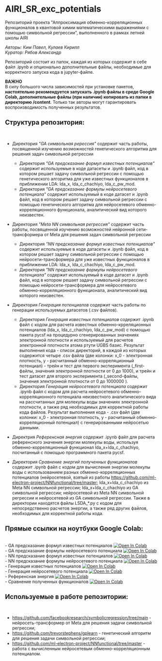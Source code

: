 # AIRI_SR_exc_potentials
Репозиторий проекта "Аппроксимация обменно-корреляционных функционалов в квантовой химии математическими выражениями с помощью символьной регрессии", выполненного в рамках летней школы AIRI

_Авторы: Ким Павел, Кулаев Кирилл_</br>
_Куратор: Рябов Александр_


Репозиторий состоит из папок, каждая из которых содержит в себе файл .ipynb и опционально дополнительные файлы, необходимые для корректного запуска кода в jupyter-файле.</br>

**ВАЖНО**</br>
В силу большого числа зависимостей при установке пакетов, **настоятельно рекомендуется запускать .ipynb файлы в среде Google Colab, дополнительные файлы (при наличии) копировать из папки в директорию /content**. Только так авторы могут гарантировать воспроизводимость полученных результатов.</br>

<h2>Структура репозитория:</h2></br>

- Директория _"GA символьная ререссия"_ содержит часть работы, посвященной изучению возможностей генетического алгоритма для решения задач символьной регрессии
  - Директория _"GA предсказание формул известных потенциалов"_ содержит используемые в коде датасеты и .ipynb файл, код в котором решает задачу символьной регрессии с помощью генетического алгоритма для уже известных функционалов в приближении LDA: lda_x, lda_c_chachiyo, lda_c_pw_mod.
  - Директория _"GA предсказание формулы нейросетевого потенциала"_ содержит используемый в коде датасет и .ipynb файл, код в котором решает задачу символьной регрессии с помощью генетического алгоритма для нейросетевого обменно-корреляционного функционала, аналитический вид которого неизвестен.

- Директория _"Meta NN символьная регрессия"_ содержит часть работы, посвященной изучению возможностей нейронной сети-трансформера от Meta для решения задач символьной регрессии
  - Директория _"NN предсказание формул известных потенциалов"_ содержит используемые в коде датасеты и .ipynb файл, код в котором решает задачу символьной регрессии с помощью нейросети-трансформера для уже известных функционалов в приближении LDA: lda_x, lda_c_chachiyo, lda_c_pw_mod.
  - Директория _"NN предсказание формулы нейросетевого потенциала"_ содержит используемый в коде датасет и .ipynb файл, код в котором решает задачу символьной регрессии с помощью нейросети-трансформера для нейросетевого обменно-корреляционного функционала, аналитический вид которого неизвестен.

- Директория _Генерация потенциалов_ содержит часть работы по генерации используемых датасетов (.csv файлов).
  - Директория _Генерация известных потенциалов_ содержит .ipynb файл с кодом для расчета известных обменно-крреляционных потенциалов (lda_x, lda_c_chachiyo, lda_c_pw_mod) с помощью пакета pycsf на процедурно сгенерированных значениях электронной плотности и используемый для расчетов электронной плотности атома ртути UGBS базис. Результат выполнения кода - список директорий, в каждой из которых содержится четыре .csv файла (две колонки: x_0 - электронная плотность, y - расчитанный обменно-корреляционный потенциал) - трейн и тест для первого эксперимента (_first-файлы, значения электронной плотности от 0 до 1000), и трейн и тест датасет для второго эксперимента (_second-файлы, значения электронной плотности от 0 до 1000000 ).
  - Директория _Генерация нейросетевого потенциала_ содержит .ipynb файл с кодом для расчета нейросетевого обменно-корреляционного потенциала неизвестного аналитического вида на рассчитанных для молекулы воды значениях электронной плотности, а также ряд необходимых для корректной работы кода файлов. Результат выполнения кода - .csv файл (две колонки: x_0 - электронная плотность, y - расчитанный обменно-корреляционный потенциал) с генерированными нейросетью данными.

- Директрия _Референсная энергия_ содержит .ipynb файл для расчета референсного значения энергии молекулы воды, используя обменно-корреляционный функционал lda_x+lda_c_chachiyo, посчитанный с помощью программного пакета pycsf.

- Директория _Сравнение энергий полученных функционалов_ содержит .ipynb файл с кодом для вычисления энергии молекулы воды с использованием разных обменно-корреляционных потенциалов (нейросетевой, взятый из работы https://github.com/ml-electron-project/NNfunctional/tree/master; lda_x+lda_c_chachiyo из Meta NN символьной регрессии; lda_x+lda_c_chachiyo из GA символьной регрессии; нейросетевой из Meta NN символьной регрессии и нейросетевой из GA символьной регрессии. Также в директории находятся файлы LSDA_*.py с кодом для непосредственно расчетов энергии, а также ряд других файлов, необходимых для корректной работы кода.

<h2>Прямые ссылки на ноутбуки Google Colab:</h2></br>
- GA предсказание формул известных потенциалов <a target="_blank" href="https://colab.research.google.com/github/wwapper/AIRI_SR_exc_potentials/blob/master/GA%20%D1%81%D0%B8%D0%BC%D0%B2%D0%BE%D0%BB%D1%8C%D0%BD%D0%B0%D1%8F%20%D1%80%D0%B5%D1%80%D0%B5%D1%81%D1%81%D0%B8%D1%8F/GA%20%D0%BF%D1%80%D0%B5%D0%B4%D1%81%D0%BA%D0%B0%D0%B7%D0%B0%D0%BD%D0%B8%D0%B5%20%D1%84%D0%BE%D1%80%D0%BC%D1%83%D0%BB%20%D0%B8%D0%B7%D0%B2%D0%B5%D1%81%D1%82%D0%BD%D1%8B%D1%85%20%D0%BF%D0%BE%D1%82%D0%B5%D0%BD%D1%86%D0%B8%D0%B0%D0%BB%D0%BE%D0%B2/GA%20%D0%BF%D1%80%D0%B5%D0%B4%D1%81%D0%BA%D0%B0%D0%B7%D0%B0%D0%BD%D0%B8%D0%B5%20%D1%84%D0%BE%D1%80%D0%BC%D1%83%D0%BB%20%D0%B8%D0%B7%D0%B2%D0%B5%D1%81%D1%82%D0%BD%D1%8B%D1%85%20%D0%BF%D0%BE%D1%82%D0%B5%D0%BD%D1%86%D0%B8%D0%B0%D0%BB%D0%BE%D0%B2.ipynb">
  <img src="https://colab.research.google.com/assets/colab-badge.svg" alt="Open In Colab"/>
</a></br>
- GA предсказание формулы нейросетевого потенциала <a target="_blank" href="https://colab.research.google.com/github/wwapper/AIRI_SR_exc_potentials/blob/master/GA%20%D1%81%D0%B8%D0%BC%D0%B2%D0%BE%D0%BB%D1%8C%D0%BD%D0%B0%D1%8F%20%D1%80%D0%B5%D1%80%D0%B5%D1%81%D1%81%D0%B8%D1%8F/GA%20%D0%BF%D1%80%D0%B5%D0%B4%D1%81%D0%BA%D0%B0%D0%B7%D0%B0%D0%BD%D0%B8%D0%B5%20%D1%84%D0%BE%D1%80%D0%BC%D1%83%D0%BB%D1%8B%20%D0%BD%D0%B5%D0%B9%D1%80%D0%BE%D1%81%D0%B5%D1%82%D0%B5%D0%B2%D0%BE%D0%B3%D0%BE%20%D0%BF%D0%BE%D1%82%D0%B5%D0%BD%D1%86%D0%B8%D0%B0%D0%BB%D0%B0/GA%20%D0%BF%D1%80%D0%B5%D0%B4%D1%81%D0%BA%D0%B0%D0%B7%D0%B0%D0%BD%D0%B8%D0%B5%20%D1%84%D0%BE%D1%80%D0%BC%D1%83%D0%BB%D1%8B%20%D0%BD%D0%B5%D0%B9%D1%80%D0%BE%D1%81%D0%B5%D1%82%D0%B5%D0%B2%D0%BE%D0%B3%D0%BE%20%D0%BF%D0%BE%D1%82%D0%B5%D0%BD%D1%86%D0%B8%D0%B0%D0%BB%D0%B0.ipynb">
  <img src="https://colab.research.google.com/assets/colab-badge.svg" alt="Open In Colab"/>
</a></br>
- NN предсказание формул известных потенциалов <a target="_blank" href="https://colab.research.google.com/github/wwapper/AIRI_SR_exc_potentials/blob/master/Meta%20NN%20%D1%81%D0%B8%D0%BC%D0%B2%D0%BE%D0%BB%D1%8C%D0%BD%D0%B0%D1%8F%20%D1%80%D0%B5%D0%B3%D1%80%D0%B5%D1%81%D1%81%D0%B8%D1%8F/NN%20%D0%BF%D1%80%D0%B5%D0%B4%D1%81%D0%BA%D0%B0%D0%B7%D0%B0%D0%BD%D0%B8%D0%B5%20%D1%84%D0%BE%D1%80%D0%BC%D1%83%D0%BB%20%D0%B8%D0%B7%D0%B2%D0%B5%D1%81%D1%82%D0%BD%D1%8B%D1%85%20%D0%BF%D0%BE%D1%82%D0%B5%D0%BD%D1%86%D0%B8%D0%B0%D0%BB%D0%BE%D0%B2/NN_%D0%BF%D1%80%D0%B5%D0%B4%D1%81%D0%BA%D0%B0%D0%B7%D0%B0%D0%BD%D0%B8%D0%B5_%D1%84%D0%BE%D1%80%D0%BC%D1%83%D0%BB_%D0%B8%D0%B7%D0%B2%D0%B5%D1%81%D1%82%D0%BD%D1%8B%D1%85_%D0%BF%D0%BE%D1%82%D0%B5%D0%BD%D1%86%D0%B8%D0%B0%D0%BB%D0%BE%D0%B2.ipynb">
  <img src="https://colab.research.google.com/assets/colab-badge.svg" alt="Open In Colab"/>
</a></br>
- NN предсказание формулы нейросетевого потенциала <a target="_blank" href="https://colab.research.google.com/github/wwapper/AIRI_SR_exc_potentials/blob/master/Meta%20NN%20%D1%81%D0%B8%D0%BC%D0%B2%D0%BE%D0%BB%D1%8C%D0%BD%D0%B0%D1%8F%20%D1%80%D0%B5%D0%B3%D1%80%D0%B5%D1%81%D1%81%D0%B8%D1%8F/NN%20%D0%BF%D1%80%D0%B5%D0%B4%D1%81%D0%BA%D0%B0%D0%B7%D0%B0%D0%BD%D0%B8%D0%B5%20%D1%84%D0%BE%D1%80%D0%BC%D1%83%D0%BB%D1%8B%20%D0%BD%D0%B5%D0%B9%D1%80%D0%BE%D1%81%D0%B5%D1%82%D0%B5%D0%B2%D0%BE%D0%B3%D0%BE%20%D0%BF%D0%BE%D1%82%D0%B5%D0%BD%D1%86%D0%B8%D0%B0%D0%BB%D0%B0/NN_%D0%BF%D1%80%D0%B5%D0%B4%D1%81%D0%BA%D0%B0%D0%B7%D0%B0%D0%BD%D0%B8%D0%B5_%D1%84%D0%BE%D1%80%D0%BC%D1%83%D0%BB%D1%8B_%D0%BD%D0%B5%D0%B9%D1%80%D0%BE%D1%81%D0%B5%D1%82%D0%B5%D0%B2%D0%BE%D0%B3%D0%BE_%D0%BF%D0%BE%D1%82%D0%B5%D0%BD%D1%86%D0%B8%D0%B0%D0%BB%D0%B0_ipynb_.ipynb">
  <img src="https://colab.research.google.com/assets/colab-badge.svg" alt="Open In Colab"/>
</a></br>
- Генерация известных потенциалов <a target="_blank" href="https://colab.research.google.com/github/wwapper/AIRI_SR_exc_potentials/blob/master/%D0%93%D0%B5%D0%BD%D0%B5%D1%80%D0%B0%D1%86%D0%B8%D1%8F%20%D0%BF%D0%BE%D1%82%D0%B5%D0%BD%D1%86%D0%B8%D0%B0%D0%BB%D0%BE%D0%B2/%D0%93%D0%B5%D0%BD%D0%B5%D1%80%D0%B0%D1%86%D0%B8%D1%8F%20%D0%B8%D0%B7%D0%B2%D0%B5%D1%81%D1%82%D0%BD%D1%8B%D1%85%20%D0%BF%D0%BE%D1%82%D0%B5%D0%BD%D1%86%D0%B8%D0%B0%D0%BB%D0%BE%D0%B2/%D0%93%D0%B5%D0%BD%D0%B5%D1%80%D0%B0%D1%86%D0%B8%D1%8F_%D0%B8%D0%B7%D0%B2%D0%B5%D1%81%D1%82%D0%BD%D1%8B%D1%85_%D0%BF%D0%BE%D1%82%D0%B5%D0%BD%D1%86%D0%B8%D0%B0%D0%BB%D0%BE%D0%B2.ipynb">
  <img src="https://colab.research.google.com/assets/colab-badge.svg" alt="Open In Colab"/>
</a></br>
- Генерация нейросетевого потенциала <a target="_blank" href="https://colab.research.google.com/github/wwapper/AIRI_SR_exc_potentials/blob/master/%D0%93%D0%B5%D0%BD%D0%B5%D1%80%D0%B0%D1%86%D0%B8%D1%8F%20%D0%BF%D0%BE%D1%82%D0%B5%D0%BD%D1%86%D0%B8%D0%B0%D0%BB%D0%BE%D0%B2/%D0%93%D0%B5%D0%BD%D0%B5%D1%80%D0%B0%D1%86%D0%B8%D1%8F%20%D0%BD%D0%B5%D0%B9%D1%80%D0%BE%D1%81%D0%B5%D1%82%D0%B5%D0%B2%D0%BE%D0%B3%D0%BE%20%D0%BF%D0%BE%D1%82%D0%B5%D0%BD%D1%86%D0%B8%D0%B0%D0%BB%D0%B0/%D0%93%D0%B5%D0%BD%D0%B5%D1%80%D0%B0%D1%86%D0%B8%D1%8F_%D0%BD%D0%B5%D0%B9%D1%80%D0%BE%D1%81%D0%B5%D1%82%D0%B5%D0%B2%D0%BE%D0%B3%D0%BE_%D0%BF%D0%BE%D1%82%D0%B5%D0%BD%D1%86%D0%B8%D0%B0%D0%BB%D0%B0_ipynb_.ipynb">
  <img src="https://colab.research.google.com/assets/colab-badge.svg" alt="Open In Colab"/>
</a></br>
- Референсная энергия <a target="_blank" href="https://colab.research.google.com/github/wwapper/AIRI_SR_exc_potentials/blob/master/%D0%A0%D0%B5%D1%84%D0%B5%D1%80%D0%B5%D0%BD%D1%81%D0%BD%D0%B0%D1%8F%20%D1%8D%D0%BD%D0%B5%D1%80%D0%B3%D0%B8%D1%8F/%D0%A0%D0%B5%D1%84%D0%B5%D1%80%D0%B5%D0%BD%D1%81%D0%BD%D0%B0%D1%8F_%D1%8D%D0%BD%D0%B5%D1%80%D0%B3%D0%B8%D1%8F.ipynb">
  <img src="https://colab.research.google.com/assets/colab-badge.svg" alt="Open In Colab"/>
</a></br>
- Сравнение полученных функционалов <a target="_blank" href="https://colab.research.google.com/github/wwapper/AIRI_SR_exc_potentials/blob/master/%D0%A1%D1%80%D0%B0%D0%B2%D0%BD%D0%B5%D0%BD%D0%B8%D0%B5%20%D1%8D%D0%BD%D0%B5%D1%80%D0%B3%D0%B8%D0%B9%20%D0%BF%D0%BE%D0%BB%D1%83%D1%87%D0%B5%D0%BD%D0%BD%D1%8B%D1%85%20%D1%84%D1%83%D0%BD%D0%BA%D1%86%D0%B8%D0%BE%D0%BD%D0%B0%D0%BB%D0%BE%D0%B2/%D0%A1%D1%80%D0%B0%D0%B2%D0%BD%D0%B5%D0%BD%D0%B8%D0%B5_%D0%BF%D0%BE%D0%BB%D1%83%D1%87%D0%B5%D0%BD%D0%BD%D1%8B%D1%85_%D1%84%D1%83%D0%BD%D0%BA%D1%86%D0%B8%D0%BE%D0%BD%D0%B0%D0%BB%D0%BE%D0%B2.ipynb">
  <img src="https://colab.research.google.com/assets/colab-badge.svg" alt="Open In Colab"/>
</a></br>

<h2>Используемые в работе репозитории:</h2></br>

- https://github.com/facebookresearch/symbolicregression/tree/main - нейросеть-трансформер от Meta для решения задачи символьной регрессии;
- https://github.com/trevorstephens/gplearn - генетический алгоритм для решения задачи символьной регрессии;
- https://github.com/ml-electron-project/NNfunctional/tree/master - работа с вычисленным нейросетевым обменно-корреляционным потенциалом.
